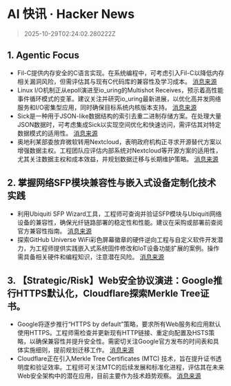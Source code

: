 # AI 快讯 · Hacker News

> 2025-10-29T02:24:02.280222Z

## 1. Agentic Focus

- Fil-C提供内存安全的C语言实现。在系统编程中，可考虑引入Fil-C以降低内存相关漏洞风险，但需评估其与现有C代码库的兼容性及学习成本。 [消息来源](https://lwn.net/SubscriberLink/1042938/658ade3768dd4758/)
- Linux I/O机制正从epoll演进至io_uring的Multishot Receives，预示着高性能事件循环模式的变革。建议关注并研究io_uring最新进展，以优化高并发网络服务和I/O密集型应用，同时确保目标系统内核版本支持。 [消息来源](https://codemia.io/blog/path/From-epoll-to-iourings-Multishot-Receives--Why-2025-Is-the-Year-We-Finally-Kill-the-Event-Loop)
- Sick是一种用于JSON-like数据结构的索引去重二进制存储方案。在处理大量JSON数据时，可考虑集成Sick以实现空间优化和快速访问，需评估其对特定数据模式的适用性。 [消息来源](https://github.com/7mind/sick)
- 奥地利某部委放弃微软转用Nextcloud，表明政府机构正寻求开源替代方案以增强数据主权。工程团队应评估内部系统对Nextcloud等开源方案的适用性，尤其关注数据主权和成本效益，并规划数据迁移与长期维护策略。 [消息来源](https://news.itsfoss.com/austrian-ministry-kicks-out-microsoft/)

## 2. 掌握网络SFP模块兼容性与嵌入式设备定制化技术实践

- 利用Ubiquiti SFP Wizard工具，工程师可查询并验证SFP模块与Ubiquiti网络设备的兼容性，确保光纤链路部署的稳定性和性能。建议在采购或部署前查阅官方兼容性指南。 [消息来源](https://blog.ui.com/article/welcome-to-sfp-liberation-day)
- 探索GitHub Universe WiFi彩色屏幕徽章的硬件逆向工程与自定义软件开发潜力，为工程师提供实践嵌入式系统固件修改和IoT设备功能扩展的案例。操作需具备相关硬件和编程知识，注意潜在风险。 [消息来源](https://simonwillison.net/2025/Oct/28/github-universe-badge/)

## 3. 【Strategic/Risk】Web安全协议演进：Google推行HTTPS默认化，Cloudflare探索Merkle Tree证书。

- Google将逐步推行“HTTPS by default”策略，要求所有Web服务和应用默认使用HTTPS。工程师需检查并更新现有HTTP链接、重定向配置及HSTS策略，以确保兼容性并提升安全性。需密切关注Google官方发布的时间表和具体实施细则，提前规划迁移工作。 [消息来源](https://security.googleblog.com/2025/10/https-by-default.html)
- Cloudflare正在引入Merkle Tree Certificates (MTC) 技术，旨在提升证书透明度和验证效率。工程师可关注MTC的后续发展和标准化进程，评估其在未来Web安全架构中的潜在应用，目前主要作为技术趋势观察。 [消息来源](https://blog.cloudflare.com/bootstrap-mtc/)
